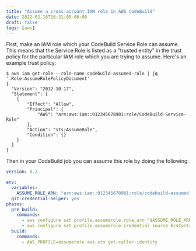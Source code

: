 ```yaml
---
title: "Assume a cross-account IAM role in AWS CodeBuild"
date: 2022-02-16T16:31:05-06:00
draft: false
tags: [aws]
---
```


First, make an IAM role which your CodeBuild Service Role can assume. This means that the Service Role is listed as a "trusted entity" in the trust policy for the particular IAM role which you are trying to assume. Here's an example trust policy:

```
$ aws iam get-role --role-name codebuild-assumed-role | jq '.Role.AssumeRolePolicyDocument'
{
  "Version": "2012-10-17",
  "Statement": [
    {
        "Effect": "Allow",
        "Principal": {
            "AWS": "arn:aws:iam::012345678901:role/CodeBuild-Service-Role"
        },
        "Action": "sts:AssumeRole",
        "Condition": {}
    }
  ]
}
```


Then in your CodeBuild job you can assume this role by doing the following:

``` yaml
version: 0.2

env:
  variables:
    ASSUME_ROLE_ARN: "arn:aws:iam::012345678901:role/codebuild-assumed-role"
  git-credential-helper: yes
phases:
  pre_build:
    commands:
      - aws configure set profile.assumerole.role_arn "$ASSUME_ROLE_ARN"
      - aws configure set profile.assumerole.credential_source EcsContainer
  build:
    commands:
      - AWS_PROFILE=assumerole aws sts get-caller-identity
```
